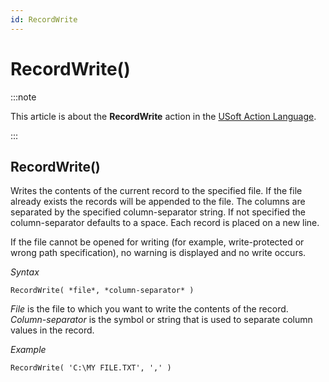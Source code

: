 ```yaml
---
id: RecordWrite
---
```


# RecordWrite()




:::note

This article is about the **RecordWrite** action in the [USoft Action Language](/docs/Task_flow/Action_Language_reference/USoft_Action_Language.md).

:::

## **RecordWrite()**

Writes the contents of the current record to the specified file. If the file already exists the records will be appended to the file. The columns are separated by the specified column-separator string. If not specified the column-separator defaults to a space. Each record is placed on a new line.

If the file cannot be opened for writing (for example, write-protected or wrong path specification), no warning is displayed and no write occurs.

*Syntax*

```
RecordWrite( *file*, *column-separator* )
```

*File* is the file to which you want to write the contents of the record. *Column-separator* is the symbol or string that is used to separate column values in the record.

*Example*

```
RecordWrite( 'C:\MY FILE.TXT', ',' )
```

 